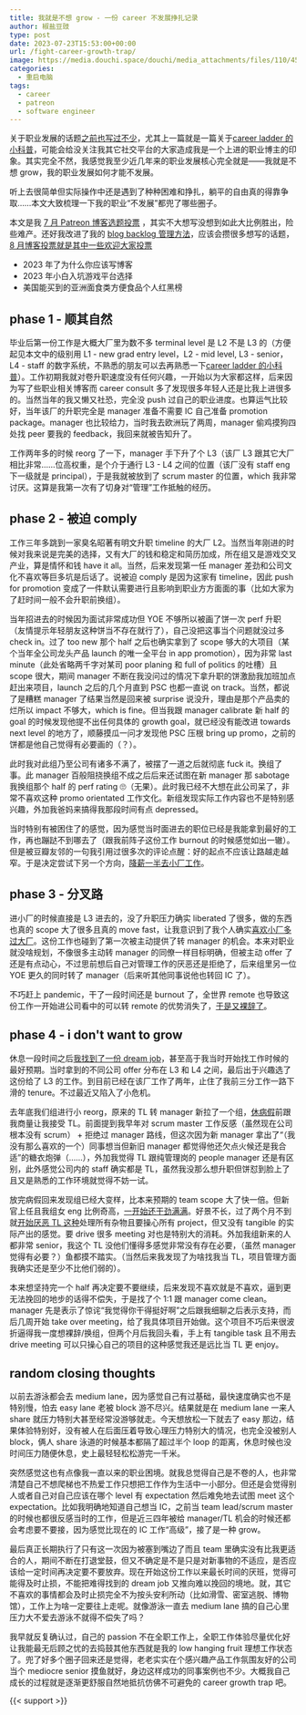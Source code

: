 ```yaml
---
title: 我就是不想 grow - 一份 career 不发展挣扎记录
author: 椒盐豆豉
type: post
date: 2023-07-23T15:53:00+00:00
url: /fight-career-growth-trap/
image: https://media.douchi.space/douchi/media_attachments/files/110/456/325/166/921/401/original/d6e1091840475fff.png
categories:
  - 重启电脑
tags:
  - career
  - patreon
  - software engineer
---
```


关于职业发展的话题[之前也写过不少](../tags/career/)，尤其上一篇就是一篇关于[career ladder 的小科普](../software-engineer-career-ladder/)，可能会给没关注我其它社交平台的大家造成我是一个上进的职业博主的印象。其实完全不然，我感觉我至少近几年来的职业发展核心完全就是——我就是不想 grow，我的职业发展如何才能不发展。

听上去很简单但实际操作中还是遇到了种种困难和挣扎，躺平的自由真的得靠争取……本文大致梳理一下我的职业“不发展”都兜了哪些圈子。

本文是我 [7 月 Patreon 博客选题投票](https://www.patreon.com/posts/2023-qi-yue-bo-84399357) ，其实不大想写没想到如此大比例胜出，险些难产。还好我改进了我的 [blog backlog 管理方法](https://douchi.space/@mtfront/110765841382819956)，应该会攒很多想写的话题，[8 月博客投票就是其中一些欢迎大家投票](https://www.patreon.com/posts/86550989)

- 2023 年了为什么你应该写博客
- 2023 年小白入坑游戏平台选择
- 美国能买到的亚洲面食类方便食品个人红黑榜

<!--more-->
## phase 1 - 顺其自然
毕业后第一份工作是大概大厂里为数不多 terminal level 是 L2 不是 L3 的（方便起见本文中的级别用 L1 - new grad entry level，L2 - mid level, L3 - senior，L4 - staff 的数字系统，不熟悉的朋友可以去再熟悉一下[career ladder 的小科普](../software-engineer-career-ladder/)）。工作初期我就对卷升职速度没有任何兴趣，一开始以为大家都这样，后来因为写了些职业相关博客而 career consult 多了发现很多年轻人还是比我上进很多的。当然当年的我又懒又社恐，完全没 push 过自己的职业进度。也算运气比较好，当年该厂的升职完全是 manager 准备不需要 IC 自己准备 promotion package。manager 也比较给力，当时我去欧洲玩了两周，manager 偷鸡摸狗四处找 peer 要我的 feedback，我回来就被告知升了。

工作两年多的时候 reorg 了一下，manager 手下升了个 L3（该厂 L3 跟其它大厂相比非常……位高权重，是个介于通行 L3 - L4 之间的位置（该厂没有 staff eng 下一级就是 principal），于是我就被放到了 scrum master 的位置，which 我非常讨厌。这算是我第一次有了切身对“管理”工作抵触的经历。

## phase 2 - 被迫 comply
工作三年多跳到一家臭名昭著有明文升职 timeline 的大厂 L2。当然当年刚进的时候对我来说是完美的选择，又有大厂的钱和稳定和简历加成，所在组又是游戏交叉产业，算是情怀和钱 have it all。当然，后来发现第一任 manager 差劲和公司文化不喜欢等巨多坑是后话了。说被迫 comply 是因为这家有 timeline，因此 push for promotion 变成了一件默认需要进行且影响到职业方方面面的事（比如大家为了赶时间一般不会升职前换组）。

当年招进去的时候因为面试非常成功但 YOE 不够所以被画了饼一次 perf 升职（友情提示年轻朋友这种饼当不存在就行了），自己没把这事当个问题就没过多 check in。过了 too new 那个 half 之后也确实拿到了 scope 够大的大项目（某个当年全公司龙头产品 launch 的唯一全平台 in app promotion），因为非常 last minute（此处省略两千字对某司 poor planing 和 full of politics 的吐槽）且 scope 很大，期间 manager 不断在我没问过的情况下拿升职的饼激励我加班加点赶出来项目，launch 之后的几个月直到 PSC 也都一直说 on track。当然，都说了是糟糕 manager 了结果当然是回来被 surprise 说没升，理由是那个产品卖的烂所以 impact 不够大，which is fine。但当我跟 manager calibrate 新 half 的 goal 的时候发现他提不出任何具体的 growth goal，就已经没有能改进 towards next level 的地方了，顺藤摸瓜一问才发现他 PSC 压根 bring up promo，之前的饼都是他自己觉得有必要画的（？）。

此时我对此组乃至公司有诸多不满了，被摆了一道之后就彻底 fuck it。换组了事。此 manager 百般阻挠换组不成之后后来还试图在新 manager 那 sabotage 我换组那个 half 的 perf rating 🙄️（无果）。此时我已经不大想在此公司呆了，非常不喜欢这种 promo orientated 工作文化。新组发现实际工作内容也不是特别感兴趣，外加我爸妈来搞得我那段时间有点 depressed。

当时特别有被困住了的感觉，因为感觉当时面进去的职位已经是我能拿到最好的工作，再也蹦跶不到哪去了（跟我前阵子这份工作 burnout 的时候感觉如出一辙）。但是被豆瓣友邻的一句我引用过很多次的评论点醒：好的起点不应该让路越走越窄。于是决定尝试下另一个方向，[降薪一半去小厂工作](../why-i-quit-facebook-part-2-whats-next/)。

## phase 3 - 分叉路
进小厂的时候直接是 L3 进去的，没了升职压力确实 liberated 了很多，做的东西也真的 scope 大了很多且真的 move fast，让我意识到了我个人确实[喜欢小厂多过大厂](../startup-vs-fang-difference/)。这份工作也碰到了第一次被主动提供了转 manager 的机会。本来对职业就没啥规划，不像很多主动转 manager 的同僚一样目标明确，但被主动 offer 了还是有点动心，不过思前想后自己对管理工作的厌恶还是拒绝了，后来组里另一位 YOE 更久的同时转了 manager（后来听其他同事说他也转回 IC 了）。

不巧赶上 pandemic，干了一段时间还是 burnout 了，全世界 remote 也导致这份工作一开始进公司看中的可以转 remote 的优势消失了，[于是又裸辞了](../i-quit-again-without-offer-or-deadline/)。

## phase 4 - i don't want to grow
休息一段时间之后[我找到了一份 dream job](../2022-dream-job/)，甚至高于我当时开始找工作时候的最好预期。当时拿到的不同公司 offer 分布在 L3 和 L4 之间，最后出于兴趣选了这份给了 L3 的工作。到目前已经在该厂工作了两年，止住了我前三分工作一路下滑的 tenure。不过最近又陷入了小危机。

去年底我们组进行小 reorg，原来的 TL 转 manager 新拉了一个组，[休病假](../hysterectomy-surgery-review-part-2/)前跟我商量让我接受 TL。前面提到我早年对 scrum master 工作反感（虽然现在公司根本没有 scrum） + 拒绝过 manager 路线，但这次因为新 manager 拿出了“（我没有那么喜欢的一个）同事想当但新旧 manager 都觉得他还欠点火候还是我合适”的糖衣炮弹（……），外加我觉得 TL 跟纯管理岗的 people manager 还是有区别，此外感觉公司内的 staff 确实都是 TL，虽然我没那么想升职但饼怼到脸上了且又是熟悉的工作环境就觉得不妨一试。

放完病假回来发现组已经大变样，比本来预期的 team scope 大了快一倍。但新官上任且我组女 eng 比例奇高，[一开始还干劲满满](https://douchi.space/@mtfront/109794693067309370)。好景不长，过了两个月不到就[开始厌恶 TL 这种](https://douchi.space/@mtfront/110340825693769633)处理所有杂物且要操心所有 project，但又没有 tangible 的实际产出的感觉。要 drive 很多 meeting 对也是特别大的消耗。外加我组新来的人都非常 senior，我这个 TL 没他们懂得多感觉非常没有存在必要，（虽然 manager 觉得有必要？）鱼都摸不踏实。（当然后来我发现了为啥找我当 TL，项目管理方面我确实还是至少不比他们弱的）。

本来想坚持完一个 half 再决定要不要继续，后来发现不喜欢就是不喜欢，逼到更无法挽回的地步的话得不偿失，于是找了个 1:1 跟 manager come clean。manager 先是表示了惊诧“我觉得你干得挺好啊”之后跟我细聊之后表示支持，而后几周开始 take over meeting，给了我具体项目开始做。这个项目不巧后来很波折逼得我一度想裸辞/换组，但两个月后我回头看，手上有 tangible task 且不用去 drive meeting 可以只操心自己的项目的这种感觉我还是远比当 TL 更 enjoy。

## random closing thoughts

以前去游泳都会去 medium lane，因为感觉自己有过基础，最快速度确实也不是特别慢，怕去 easy lane 老被 block 游不尽兴。结果就是在 medium lane 一来人 share 就压力特别大甚至经常没游够就走。今天想放松一下就去了 easy 那边，结果体验特别好，没有被人在后面压着导致心理压力特别大的情况，也完全没被别人 block，俩人 share 泳道的时候基本都隔了超过半个 loop 的距离，休息时候也没时间压力随便休息，史上最轻轻松松游完一千米。

突然感觉这也有点像我一直以来的职业困境。就我总觉得自己是不卷的人，也非常清楚自己不想爬梯也不热爱工作只想把工作作为生活中一小部分。但还是会觉得别人或者自己对自己应该在哪个 level 有 expectation 然后难免地去试图 meet 这个 expectation。比如我明确地知道自己想当 IC，之前当 team lead/scrum master 的时候也都很反感当时的工作，但是近三四年被给 manager/TL 机会的时候还都会考虑要不要接，因为感觉比现在的 IC 工作“高级”，接了是一种 grow。

最后真正长期执行了只有这一次因为被塞到嘴边了而且 team 里确实没有比我更适合的人，期间不断在打退堂鼓，但又不确定是不是只是对新事物的不适应，是否应该给一定时间再决定要不要放弃。现在开始这份工作以来最长时间的厌班，觉得可能得及时止损，不能把难得找到的 dream job 又推向难以挽回的境地。就，其它不喜欢的事情都会及时止损完全不为按头安利所动（比如滑雪、密室逃脱、博物馆），工作上为啥一定要往上走呢。就像游泳一直去 medium lane 搞的自己心里压力大不爱去游泳不就得不偿失了吗？

我早就反复确认过，自己的 passion 不在全职工作上，全职工作体验尽量优化好让我能最无后顾之忧的去捣鼓其他东西就是我的 low hanging fruit 理想工作状态了。兜了好多个圈子回来还是觉得，老老实实在个感兴趣产品工作氛围友好的公司当个 mediocre senior 摸鱼就好，身边这样成功的同事案例也不少。大概我自己成长的过程就是逐渐更舒服自然地抵抗仿佛不可避免的 career growth trap 吧。

{{< support >}}
